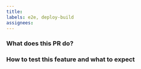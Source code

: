 ```yaml
---
title:
labels: e2e, deploy-build
assignees: 
---
```


### What does this PR do?

<!-- A simple technical explanation would be very helpful usually 😊 -->

### How to test this feature and what to expect

<!--
Please describe what steps to take and what to expect in order to test this feature.
-->